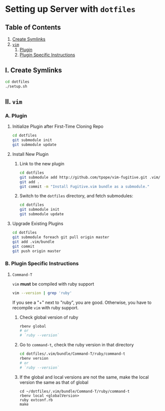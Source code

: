 # Setting up Server with `dotfiles`

## Table of Contents

1. [Create Symlinks](#i-create-symlinkes)
2. [`vim`](#ii-vim)
    1. [Plugin](#a-plugin)
    2. [Plugin Specific Instructions](#b-plugin-specific-instructions)

## I. Create Symlinks

```sh
cd dotfiles
./setup.sh
```

## II. `vim`

### A. Plugin

1. Initialize Plugin after First-Time Cloning Repo

    ```sh
    cd dotfiles
    git submodule init
    git submodule update
    ```

2. Install New Plugin

    1. Link to the new plugin

        ```sh
        cd dotfiles
        git submodule add http://github.com/tpope/vim-fugitive.git .vim/bundle/fugitive
        git add .
        git commit -m "Install Fugitive.vim bundle as a submodule."
        ```

    2.  Switch to the `dotfiles` directory, and fetch submodules:

        ```sh
        cd dotfiles
        git submodule init
        git submodule update
        ```

3. Upgrade Existing Plugins

    ```sh
    cd dotfiles
    git submodule foreach git pull origin master
    git add .vim/bundle
    git commit
    git push origin master
    ```

### B. Plugin Specific Instructions

1. `Command-T`

    `vim` **must** be compiled with ruby support

    ```sh
    vim --version | grep 'ruby'
    ```

    If you see a "+" next to "ruby", you are good. Otherwise, you have to
    recompile `vim` with ruby support.

    1. Check global version of ruby

        ```sh
        rbenv global
        # or
        # `ruby --version`
        ```

    2. Go to `command-t`, check the ruby version in that directory

        ```sh
        cd dotfiles/.vim/bundle/Command-T/ruby/command-t
        rbenv version
        # or
        # `ruby --version`
        ```

    3. If the global and local versions are not the same, make the local version
        the same as that of global

        ```
        cd ~/dotfiles/.vim/bundle/Command-T/ruby/command-t
        rbenv local <globalVersion>
        ruby extconf.rb
        make
        ```
